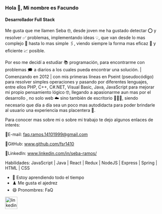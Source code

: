 ### Hola 👋, Mi nombre es Facundo
#### Desarrollador Full Stack
Me gusta que me llamen Seba 🤓, desde joven me ha gustado detectar ⭕ y resolver ✅ problemas, implementando ideas 💡, que van desde lo mas complejo 🤯 hasta lo mas simple 🖇️, viendo siempre la forma mas eficaz 🎯 y eficiente 📈 posible.

Por eso me decidí a estudiar 📚 programación, para encontrarme con problemas 🗯️ a diarios a los cuales pueda encontrar una solución.
| Comenzando en 2012 | con mis primeras líneas en Pseint (pseudocódigo) para resolver simples operaciones y pasando por diferentes lenguajes, entre ellos PHP, C++, C#.NET, Visual Basic, Java, JavaScript para mejorar mi propio pensamiento lógico 🤓, llegando a apasionarme aun mas por el desarrollo , no solo web ☁️ sino también de escritorio 👨🏻‍💻, siendo necesario que día a día sea un poco mas autodidacta para poder brindarle al usuario una experiencia mas placentera 🤩.

Para conocer mas sobre mi o sobre mi trabajo te dejo algunos enlaces de interés:

📧E-mail: faq.ramos.14101999@gmail.com

🎯GitHub: www.github.com/fsr1410

🔎LinkedIn: www.linkedin.com/in/seba-ramos/

Habilidades: JavaScript | Java | React | Redux | NodeJS | Express | Spring | HTML | CSS

- 🌱 Estoy aprendiendo todo el tiempo
- ♟️ Me gusta el ajedrez
- 😄 Pronombres: FaQ 


[<img src='https://cdn.jsdelivr.net/npm/simple-icons@3.0.1/icons/linkedin.svg' alt='linkedin' height='40'>](https://www.linkedin.com/in/https://www.linkedin.com/in/seba-ramos//)  

